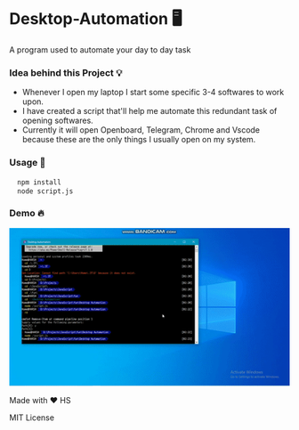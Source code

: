 # Desktop-Automation 🖥️
A program used to automate your day to day task

### Idea behind this Project 💡
- Whenever I open my laptop I start some specific 3-4 softwares to work upon.
- I have created a script that'll help me automate this redundant task of opening softwares.
- Currently it will open Openboard, Telegram, Chrome and Vscode because these are the only things I usually open on my system.

### Usage 🚀
```
  npm install
  node script.js
```
### Demo 🔥
<img src="./gif.gif" alt="gif"/>

Made with ❤️ HS
<p>MIT License</p>

